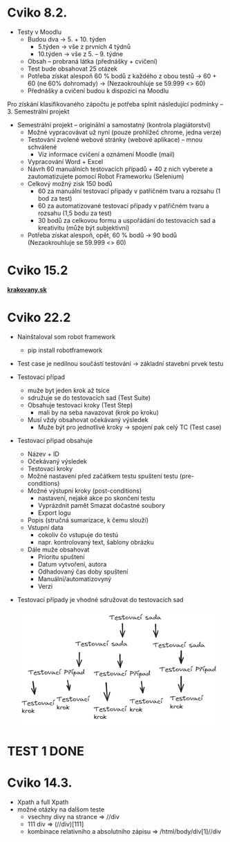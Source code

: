 # Cviko 8.2.

- Testy v Moodlu
  - Budou dva -> 5. + 10. týden
    - 5.týden -> vše z prvních 4 týdnů
    - 10.týden -> vše z 5. – 9. týdne
  - Obsah – probraná látka (přednášky + cvičení)
  - Test bude obsahovat 25 otázek
  - Potřeba získat alespoň 60 % bodů z každého z obou testů -> 60 + 60 (ne 60% dohromady) -> (Nezaokrouhluje se 59.999 <> 60)
  - Přednášky a cvičení budou k dispozici na Moodlu

Pro získání klasifikovaného zápočtu je potřeba splnit následující podmínky – 3. Semestrální projekt

- Semestrální projekt – originální a samostatný (kontrola plagiátorství)
  - Možné vypracovávat už nyní (pouze prohlížeč chrome, jedna verze)
  - Testování zvolené webové stránky (webové aplikace) – mnou schválené
    - Viz informace cvičení a oznámení Moodle (mail)
  - Vypracování Word + Excel
  - Návrh 60 manuálních testovacích případů + 40 z nich vyberete a zautomatizujete pomocí Robot Frameworku (Selenium)
  - Celkový možný zisk 150 bodů
    - 60 za manuální testovací případy v patřičném tvaru a rozsahu (1 bod za test)
    - 60 za automatizované testovací případy v patřičném tvaru a rozsahu (1,5 bodu za test)
    - 30 bodů za celkovou formu a uspořádání do testovacích sad a kreativitu (může být subjektivní)
  - Potřeba získat alespoň, opět, 60 % bodů -> 90 bodů (Nezaokrouhluje se 59.999 <> 60)

# Cviko 15.2

<span style="color:red"><b>[krakovany.sk](https://www.google.com/url?sa=t&rct=j&q=&esrc=s&source=web&cd=&cad=rja&uact=8&ved=2ahUKEwj3_L7Cva2EAxUo3wIHHTyCAF4QFnoECBIQAQ&url=https%3A%2F%2Fwww.krakovany.sk%2F&usg=AOvVaw3STrm75z8TWCEdQbPir6TG&opi=89978449)
</b></span>

# Cviko 22.2

- Nainštaloval som robot framework

  - pip install robotframework

- Test case je nedílnou součástí testování -> základní stavebni prvek testu

- Testovací případ

  - muže byt jeden krok až tsíce
  - sdružuje se do testovacích sad (Test Suite)
  - Obsahuje testovací kroky (Test Step)
    - mali by na seba navazovat (krok po kroku)
  - Musí vždy obsahovat očekávaný výsledek
    - Muže být pro jednotlivé kroky -> spojení pak celý TC (Test case)

- Testovací případ obsahuje

  - Název + ID
  - Očekávaný výsledek
  - Testovací kroky
  - Možné nastavení před začátkem testu spuštení testu (pre-conditions)
  - Možné výstupní kroky (post-conditions)
    - nastavení, nejaké akce po skončení testu
    - Vyprázdnit pamět
     Smazat dočastné soubory
    - Export logu
  - Popis (stručná sumarizace, k čemu slouží)
  - Vstupní data
    - cokoliv čo vstupuje do testú
    - napr. kontrolovaný text, šablony obrázku
  - Dále muže obsahovat
    - Prioritu spuštení
    - Datum vytvoření, autora
    - Odhadovaný čas doby spuštení
    - Manuální/automatizovyný
    - Verzi

- Testovací případy je vhodné sdružovat do testovacích sad

  ![alt](testovaciSada.excalidraw.png)

# TEST 1 DONE

# Cviko 14.3.

- Xpath a full Xpath
- možné otázky na dalšom teste
  - vsechny divy na strance => //div
  - 111 div => (//div)[111]
  - kombinace relativniho a absolutniho zápisu => /html/body/div[1]//div